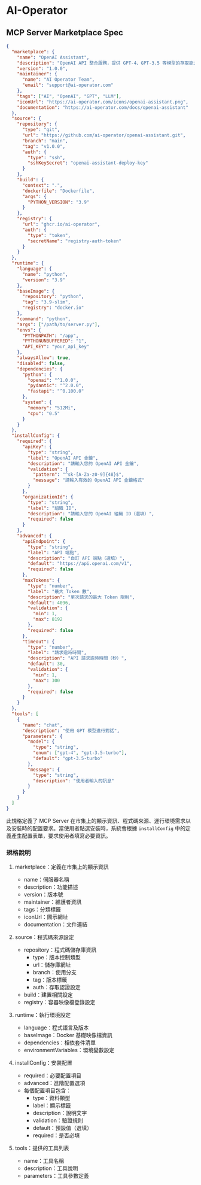 # AI-Operator

## MCP Server Marketplace Spec

```json
{
  "marketplace": {
    "name": "OpenAI Assistant",
    "description": "OpenAI API 整合服務，提供 GPT-4、GPT-3.5 等模型的存取能力",
    "version": "1.0.0",
    "maintainer": {
      "name": "AI Operator Team",
      "email": "support@ai-operator.com"
    },
    "tags": ["AI", "OpenAI", "GPT", "LLM"],
    "iconUrl": "https://ai-operator.com/icons/openai-assistant.png",
    "documentation": "https://ai-operator.com/docs/openai-assistant"
  },
  "source": {
    "repository": {
      "type": "git",
      "url": "https://github.com/ai-operator/openai-assistant.git",
      "branch": "main",
      "tag": "v1.0.0",
      "auth": {
        "type": "ssh",
        "sshKeySecret": "openai-assistant-deploy-key"
      }
    },
    "build": {
      "context": ".",
      "dockerfile": "Dockerfile",
      "args": {
        "PYTHON_VERSION": "3.9"
      }
    },
    "registry": {
      "url": "ghcr.io/ai-operator",
      "auth": {
        "type": "token",
        "secretName": "registry-auth-token"
      }
    }
  },
  "runtime": {
    "language": {
      "name": "python",
      "version": "3.9"
    },
    "baseImage": {
      "repository": "python",
      "tag": "3.9-slim",
      "registry": "docker.io"
    },
    "command": "python",
    "args": ["/path/to/server.py"],
    "envs": {
      "PYTHONPATH": "/app",
      "PYTHONUNBUFFERED": "1",
      "API_KEY": "your_api_key"
    },
    "alwaysAllow": true,
    "disabled": false,
    "dependencies": {
      "python": {
        "openai": "^1.0.0",
        "pydantic": "^2.0.0",
        "fastapi": "^0.100.0"
      },
      "system": {
        "memory": "512Mi",
        "cpu": "0.5"
      }
    }
  },
  "installConfig": {
    "required": {
      "apiKey": {
        "type": "string",
        "label": "OpenAI API 金鑰",
        "description": "請輸入您的 OpenAI API 金鑰",
        "validation": {
          "pattern": "^sk-[A-Za-z0-9]{48}$",
          "message": "請輸入有效的 OpenAI API 金鑰格式"
        }
      },
      "organizationId": {
        "type": "string",
        "label": "組織 ID",
        "description": "請輸入您的 OpenAI 組織 ID（選填）",
        "required": false
      }
    },
    "advanced": {
      "apiEndpoint": {
        "type": "string",
        "label": "API 端點",
        "description": "自訂 API 端點（選填）",
        "default": "https://api.openai.com/v1",
        "required": false
      },
      "maxTokens": {
        "type": "number",
        "label": "最大 Token 數",
        "description": "單次請求的最大 Token 限制",
        "default": 4096,
        "validation": {
          "min": 1,
          "max": 8192
        },
        "required": false
      },
      "timeout": {
        "type": "number",
        "label": "請求逾時時間",
        "description": "API 請求逾時時間（秒）",
        "default": 30,
        "validation": {
          "min": 1,
          "max": 300
        },
        "required": false
      }
    }
  },
  "tools": [
    {
      "name": "chat",
      "description": "使用 GPT 模型進行對話",
      "parameters": {
        "model": {
          "type": "string",
          "enum": ["gpt-4", "gpt-3.5-turbo"],
          "default": "gpt-3.5-turbo"
        },
        "message": {
          "type": "string",
          "description": "使用者輸入的訊息"
        }
      }
    }
  ]
}
```

此規格定義了 MCP Server 在市集上的顯示資訊、程式碼來源、運行環境需求以及安裝時的配置要求。當使用者點選安裝時，系統會根據 `installConfig` 中的定義產生配置表單，要求使用者填寫必要資訊。

### 規格說明

1. marketplace：定義在市集上的顯示資訊
   - name：伺服器名稱
   - description：功能描述
   - version：版本號
   - maintainer：維護者資訊
   - tags：分類標籤
   - iconUrl：圖示網址
   - documentation：文件連結

2. source：程式碼來源設定
   - repository：程式碼儲存庫資訊
     - type：版本控制類型
     - url：儲存庫網址
     - branch：使用分支
     - tag：版本標籤
     - auth：存取認證設定
   - build：建置相關設定
   - registry：容器映像檔登錄設定

3. runtime：執行環境設定
   - language：程式語言及版本
   - baseImage：Docker 基礎映像檔資訊
   - dependencies：相依套件清單
   - environmentVariables：環境變數設定

4. installConfig：安裝配置
   - required：必要配置項目
   - advanced：進階配置選項
   - 每個配置項目包含：
     - type：資料類型
     - label：顯示標籤
     - description：說明文字
     - validation：驗證規則
     - default：預設值（選填）
     - required：是否必填

5. tools：提供的工具列表
   - name：工具名稱
   - description：工具說明
   - parameters：工具參數定義